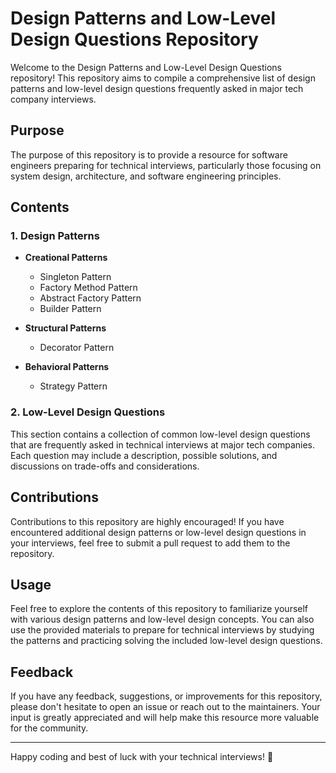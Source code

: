 # Design Patterns and Low-Level Design Questions Repository

Welcome to the Design Patterns and Low-Level Design Questions repository! This repository aims to compile a comprehensive list of design patterns and low-level design questions frequently asked in major tech company interviews.

## Purpose

The purpose of this repository is to provide a resource for software engineers preparing for technical interviews, particularly those focusing on system design, architecture, and software engineering principles.

## Contents

### 1. Design Patterns

- **Creational Patterns**
    - Singleton Pattern
    - Factory Method Pattern
    - Abstract Factory Pattern
    - Builder Pattern

- **Structural Patterns**
    - Decorator Pattern

- **Behavioral Patterns**
    - Strategy Pattern

### 2. Low-Level Design Questions

This section contains a collection of common low-level design questions that are frequently asked in technical interviews at major tech companies. Each question may include a description, possible solutions, and discussions on trade-offs and considerations.

## Contributions

Contributions to this repository are highly encouraged! If you have encountered additional design patterns or low-level design questions in your interviews, feel free to submit a pull request to add them to the repository.

## Usage

Feel free to explore the contents of this repository to familiarize yourself with various design patterns and low-level design concepts. You can also use the provided materials to prepare for technical interviews by studying the patterns and practicing solving the included low-level design questions.

## Feedback

If you have any feedback, suggestions, or improvements for this repository, please don't hesitate to open an issue or reach out to the maintainers. Your input is greatly appreciated and will help make this resource more valuable for the community.

[//]: # (## License)

[//]: # ()
[//]: # (This repository is licensed under the MIT License. See the [LICENSE]&#40;LICENSE&#41; file for more details.)

---

Happy coding and best of luck with your technical interviews! 🚀
